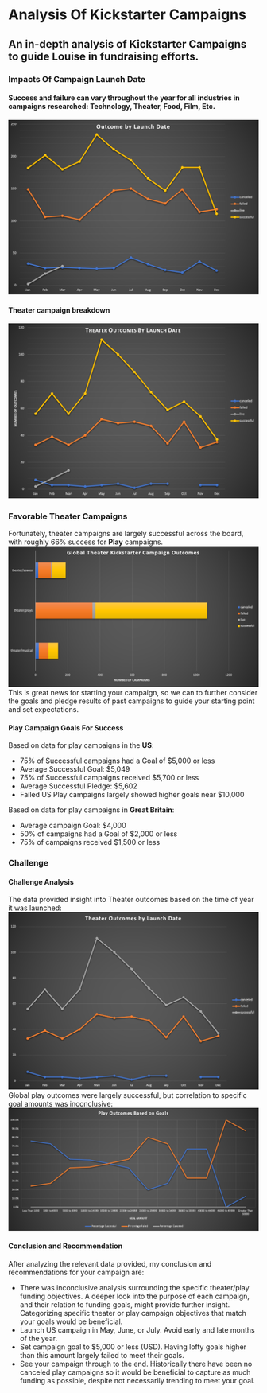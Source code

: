 # Analysis Of Kickstarter Campaigns

## An in-depth analysis of Kickstarter Campaigns to guide Louise in fundraising efforts.


### Impacts Of Campaign Launch Date
#### Success and failure can vary throughout the year for all industries in campaigns researched:  Technology, Theater, Food, Film, Etc.
![](Images/OutcomeByLaunchDate.png)

#### Theater campaign breakdown
![](Images/TheaterOutcomeByLaunchDate.png)

### Favorable Theater Campaigns
Fortunately, theater campaigns are largely successful across the board, with roughly 66% success for **Play** campaigns.
![](Images/GlobalTheaterOutcomes.png)
This is great news for starting your campaign, so we can to further consider the goals and pledge results of past campaigns to guide your starting point and set expectations.

#### Play Campaign Goals For Success
Based on data for play campaigns in the **US**:
* 75% of Successful campaigns had a Goal of $5,000 or less
* Average Successful Goal: $5,049
* 75% of Successful campaigns received $5,700 or less
* Average Successful Pledge: $5,602
* Failed US Play campaigns largely showed higher goals near $10,000

Based on data for play campaigns in **Great Britain**:
* Average campaign Goal: $4,000
* 50% of campaigns had a Goal of $2,000 or less
* 75% of campaigns received $1,500 or less

### Challenge
#### Challenge Analysis
The data provided insight into Theater outcomes based on the time of year it was launched:
![](Images/OutcomesBasedOnLaunchDate.png)
Global play outcomes were largely successful, but correlation to specific goal amounts was inconclusive:
![](Images/OutcomesBasedOnGoal.png)

#### Conclusion and Recommendation
After analyzing the relevant data provided, my conclusion and recommendations for your campaign are:
* There was inconclusive analysis surrounding the specific theater/play funding objectives.  A deeper look into the purpose of each campaign, and their relation to funding goals, might provide further insight.  Categorizing specific theater or play campaign objectives that match your goals would be beneficial.
* Launch US campaign in May, June, or July.  Avoid early and late months of the year.
* Set campaign goal to $5,000 or less (USD).  Having lofty goals higher than this amount largely failed to meet their goals.
* See your campaign through to the end.  Historically there have been no canceled play campaigns so it would be beneficial to capture as much funding as possible, despite not necessarily trending to meet your goal.
